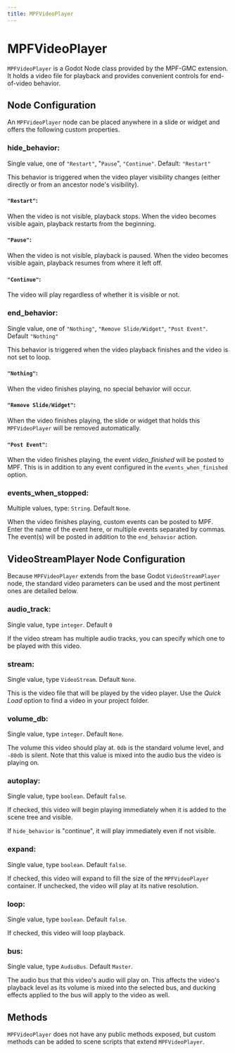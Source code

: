 ```yaml
---
title: MPFVideoPlayer
---
```


# MPFVideoPlayer

`MPFVideoPlayer` is a Godot Node class provided by the MPF-GMC extension. It holds a video file for playback and provides convenient controls for end-of-video behavior.

## Node Configuration

An `MPFVideoPlayer` node can be placed anywhere in a slide or widget and offers the following custom properties.

### hide_behavior:

Single value, one of `"Restart"`, "`Pause`", `"Continue"`. Default: `"Restart"`

This behavior is triggered when the video player visibility changes (either directly or from an ancestor node's visibility).

#### `"Restart"`:

When the video is not visible, playback stops. When the video becomes visible again, playback restarts from the beginning.

#### `"Pause"`:

When the video is not visible, playback is paused. When the video becomes visible again, playback resumes from where it left off.

#### `"Continue"`:

The video will play regardless of whether it is visible or not.

### end_behavior:

Single value, one of `"Nothing"`, `"Remove Slide/Widget"`, `"Post Event"`. Default `"Nothing"`

This behavior is triggered when the video playback finishes and the video is not set to loop.

#### `"Nothing"`:

When the video finishes playing, no special behavior will occur.

#### `"Remove Slide/Widget"`:

When the video finishes playing, the slide or widget that holds this `MPFVideoPlayer` will be removed automatically.

#### `"Post Event"`:

When the video finishes playing, the event *video_finished* will be posted to MPF. This is in addition to any event configured in the `events_when_finished` option.

### events_when_stopped:

Multiple values, type: `String`. Default `None`.

When the video finishes playing, custom events can be posted to MPF. Enter the name of the event here, or multiple events separated by commas. The event(s) will be posted in addition to the `end_behavior` action.

## VideoStreamPlayer Node Configuration

Because `MPFVideoPlayer` extends from the base Godot `VideoStreamPlayer` node, the standard video parameters can be used and the most pertinent ones are detailed below.

### audio_track:

Single value, type `integer`. Default `0`

If the video stream has multiple audio tracks, you can specify which one to be played with this video.

### stream:

Single value, type `VideoStream`. Default `None`.

This is the video file that will be played by the video player. Use the *Quick Load* option to find a video in your project folder.

### volume_db:

Single value, type `integer`. Default `None`.

The volume this video should play at. `0db` is the standard volume level, and `-80db` is silent. Note that this value is mixed into the audio bus the video is playing on.

### autoplay:

Single value, type `boolean`. Default `false`.

If checked, this video will begin playing immediately when it is added to the scene tree and visible.

If `hide_behavior` is "continue", it will play immediately even if not visible.

### expand:

Single value, type `boolean`. Default `false`.

If checked, this video will expand to fill the size of the `MPFVideoPlayer` container. If unchecked, the video will play at its native resolution.

### loop:

Single value, type `boolean`. Default `false`.

If checked, this video will loop playback.

### bus:

Single value, type `AudioBus`. Default `Master`.

The audio bus that this video's audio will play on. This affects the video's playback level as its volume is mixed into the selected bus, and ducking effects applied to the bus will apply to the video as well.

## Methods

`MPFVideoPlayer` does not have any public methods exposed, but custom methods can be added to scene scripts that extend `MPFVideoPlayer`.